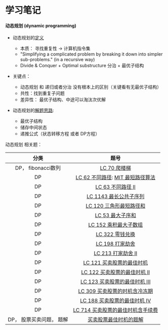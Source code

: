 # 学习笔记

#### 动态规划 (dynamic programming)

+ 动态规划的[定义](https://en.wikipedia.org/wiki/Dynamic_programming "打开wiki定义")
    + 本质： 寻找重复性 -> 计算机指令集
    + "Simplifying a complicated problem by breaking it down into simpler sub-problems." (in a recursive way)
    + Divide & Conquer + Optimal substructure 分治 + 最优子结构
+ 关键点：
    + 动态规划 和 递归或者分治 没有根本上的区别（关键看有无最优子结构）
    + 共性：找到重复子问题
    + 差异性： 最优子结构、中途可以淘汰次优解
    
+ 动态规划的[解题思路](https://labuladong.gitbook.io/algo/dong-tai-gui-hua-xi-lie/dong-tai-gui-hua-xiang-jie-jin-jie "打开动态规划的解题套路框架"):
    + 最优子结构
    + 储存中间状态
    + 递推公式（状态转移方程 或者 DP方程）


动态规划 相关题：

|分类|题号|
|:------:|:------:|
|DP， fibonacci数列|[LC 70 爬楼梯](https://leetcode-cn.com/problems/climbing-stairs/)|
|DP|[LC 62 不同路径](https://leetcode-cn.com/problems/merge-two-sorted-lists/): [MIT 最短路径算法](https://www.bilibili.com/video/av53233912?from=search&seid=2847395688604491997)|
|DP|[LC 63 不同路径 II](https://leetcode-cn.com/problems/unique-paths-ii/)|
|DP|[LC 1143 最长公共子序列](https://leetcode-cn.com/problems/longest-common-subsequence/)|
|DP|[LC 120 三角形最短路径和](https://leetcode-cn.com/problems/triangle/description/ "打开题目")|
|DP|[LC 53 最大子序和](https://leetcode-cn.com/problems/maximum-subarray/)|
|DP|[LC 152 乘积最大子数组](https://leetcode-cn.com/problems/maximum-product-subarray/description/)|
|DP|[LC 322 零钱兑换](https://leetcode-cn.com/problems/coin-change/description/)|
|DP|[LC 198 打家劫舍](https://leetcode-cn.com/problems/house-robber/)|
|DP|[LC 213 打家劫舍 II](https://leetcode-cn.com/problems/house-robber-ii/description/"打开题目")|
|DP|[LC 121 买卖股票的最佳时机](https://leetcode-cn.com/problems/best-time-to-buy-and-sell-stock/#/description"打开题目")|
|DP|[LC 122 买卖股票的最佳时机 II](https://leetcode-cn.com/problems/best-time-to-buy-and-sell-stock-ii/"打开题目")|
|DP|[LC 123 买卖股票的最佳时机 III](https://leetcode-cn.com/problems/best-time-to-buy-and-sell-stock-iii/"打开题目")|
|DP|[LC 309 买卖股票的时机含冷冻期](https://leetcode-cn.com/problems/best-time-to-buy-and-sell-stock-with-cooldown/"打开题目")|
|DP|[LC 188 买卖股票的最佳时机 IV](https://leetcode-cn.com/problems/best-time-to-buy-and-sell-stock-iv/"打开题目")|
|DP|[LC 714 买卖股票的最佳时机含手续费](https://leetcode-cn.com/problems/best-time-to-buy-and-sell-stock-with-transaction-fee/"打开题目")|
|DP， 股票买卖问题， 题解|[买卖股票最佳时机的题解](https://leetcode-cn.com/problems/best-time-to-buy-and-sell-stock/solution/yi-ge-fang-fa-tuan-mie-6-dao-gu-piao-wen-ti-by-l-3/"打开题解")|

